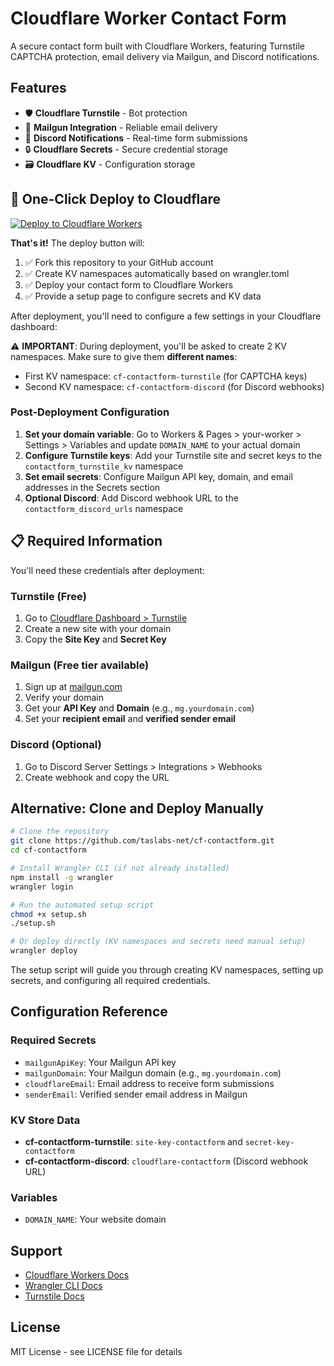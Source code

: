 # Cloudflare Worker Contact Form

A secure contact form built with Cloudflare Workers, featuring Turnstile CAPTCHA protection, email delivery via Mailgun, and Discord notifications.

## Features

- 🛡️ **Cloudflare Turnstile** - Bot protection
- 📧 **Mailgun Integration** - Reliable email delivery
- 💬 **Discord Notifications** - Real-time form submissions
- 🔒 **Cloudflare Secrets** - Secure credential storage
- 🗃️ **Cloudflare KV** - Configuration storage

## 🚀 One-Click Deploy to Cloudflare

[![Deploy to Cloudflare Workers](https://deploy.workers.cloudflare.com/button)](https://deploy.workers.cloudflare.com/?url=https://github.com/taslabs-net/cf-contactform)

**That's it!** The deploy button will:
1. ✅ Fork this repository to your GitHub account
2. ✅ Create KV namespaces automatically based on wrangler.toml
3. ✅ Deploy your contact form to Cloudflare Workers
4. ✅ Provide a setup page to configure secrets and KV data

After deployment, you'll need to configure a few settings in your Cloudflare dashboard:

⚠️ **IMPORTANT**: During deployment, you'll be asked to create 2 KV namespaces. Make sure to give them **different names**:
- First KV namespace: `cf-contactform-turnstile` (for CAPTCHA keys)
- Second KV namespace: `cf-contactform-discord` (for Discord webhooks)

### Post-Deployment Configuration

1. **Set your domain variable**: Go to Workers & Pages > your-worker > Settings > Variables and update `DOMAIN_NAME` to your actual domain
2. **Configure Turnstile keys**: Add your Turnstile site and secret keys to the `contactform_turnstile_kv` namespace
3. **Set email secrets**: Configure Mailgun API key, domain, and email addresses in the Secrets section
4. **Optional Discord**: Add Discord webhook URL to the `contactform_discord_urls` namespace

## 📋 Required Information

You'll need these credentials after deployment:

### Turnstile (Free)
1. Go to [Cloudflare Dashboard > Turnstile](https://dash.cloudflare.com/?to=/:account/turnstile)
2. Create a new site with your domain
3. Copy the **Site Key** and **Secret Key**

### Mailgun (Free tier available)
1. Sign up at [mailgun.com](https://mailgun.com)
2. Verify your domain
3. Get your **API Key** and **Domain** (e.g., `mg.yourdomain.com`)
4. Set your **recipient email** and **verified sender email**

### Discord (Optional)
1. Go to Discord Server Settings > Integrations > Webhooks
2. Create webhook and copy the URL

## Alternative: Clone and Deploy Manually

```bash
# Clone the repository
git clone https://github.com/taslabs-net/cf-contactform.git
cd cf-contactform

# Install Wrangler CLI (if not already installed)
npm install -g wrangler
wrangler login

# Run the automated setup script
chmod +x setup.sh
./setup.sh

# Or deploy directly (KV namespaces and secrets need manual setup)
wrangler deploy
```

The setup script will guide you through creating KV namespaces, setting up secrets, and configuring all required credentials.

## Configuration Reference

### Required Secrets
- `mailgunApiKey`: Your Mailgun API key
- `mailgunDomain`: Your Mailgun domain (e.g., `mg.yourdomain.com`)
- `cloudflareEmail`: Email address to receive form submissions
- `senderEmail`: Verified sender email address in Mailgun

### KV Store Data
- **cf-contactform-turnstile**: `site-key-contactform` and `secret-key-contactform`
- **cf-contactform-discord**: `cloudflare-contactform` (Discord webhook URL)

### Variables
- `DOMAIN_NAME`: Your website domain

## Support

- [Cloudflare Workers Docs](https://developers.cloudflare.com/workers/)
- [Wrangler CLI Docs](https://developers.cloudflare.com/workers/wrangler/)
- [Turnstile Docs](https://developers.cloudflare.com/turnstile/)

## License

MIT License - see LICENSE file for details